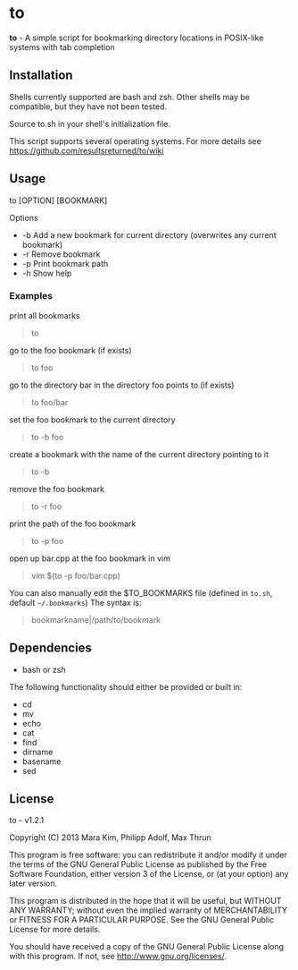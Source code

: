 # to

**to** - A simple script for bookmarking directory locations in POSIX-like systems with tab completion


## Installation

Shells currently supported are bash and zsh.  Other shells may be compatible, but they have not been tested.

Source to.sh in your shell's initialization file.

This script supports several operating systems.  For more details see https://github.com/resultsreturned/to/wiki


## Usage

to [OPTION] [BOOKMARK]

Options
* -b	Add a new bookmark for current directory (overwrites any current bookmark)
* -r	Remove bookmark
* -p	Print bookmark path
* -h	Show help

### Examples

print all bookmarks
> to

go to the foo bookmark (if exists)
> to foo

go to the directory bar in the directory foo points to (if exists)
> to foo/bar

set the foo bookmark to the current directory
> to -b foo

create a bookmark with the name of the current directory pointing to it
> to -b

remove the foo bookmark
> to -r foo

print the path of the foo bookmark
> to -p foo

open up bar.cpp at the foo bookmark in vim
> vim $(to -p foo/bar.cpp)

You can also manually edit the $TO_BOOKMARKS file (defined in `to.sh`, default `~/.bookmarks`)
The syntax is:
> bookmarkname|/path/to/bookmark


## Dependencies

* bash or zsh

The following functionality should either be provided or built in:
* cd
* mv
* echo
* cat
* find
* dirname
* basename
* sed

## License

to - v1.2.1

Copyright (C) 2013  Mara Kim, Philipp Adolf, Max Thrun

This program is free software: you can redistribute it and/or modify
it under the terms of the GNU General Public License as published by
the Free Software Foundation, either version 3 of the License, or
(at your option) any later version.

This program is distributed in the hope that it will be useful,
but WITHOUT ANY WARRANTY; without even the implied warranty of
MERCHANTABILITY or FITNESS FOR A PARTICULAR PURPOSE.  See the
GNU General Public License for more details.

You should have received a copy of the GNU General Public License
along with this program.  If not, see <http://www.gnu.org/licenses/>.
